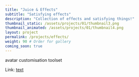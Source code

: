 ```yaml
---
title: "Juice & Effects"
subtitle: "Satisfying effects"
description: "Collection of effects and satisfying things!"
thumbnail_static: /assets/projects/01/thumbnail3.png
thumbnail_animated: /assets/projects/01/thumbnail4.png
layout: project
permalink: /projects/effects/
weight: 90 # Order for gallery
coming_soon: true
---
```


avatar customisation toolset


Link: [text][linkref]

[linkref]: www.google.com